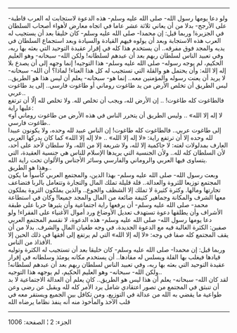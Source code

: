 ------------------------------------------------------------------------

ولو دعا يومها رسول الله- صلى الله عليه وسلم- هذه الدعوة لاستجابت له
العرب قاطبة- على الأرجح- بدلا من أن يعاني ثلاثة عشر عاما في اتجاه معارض
لأهواء أصحاب السلطان في الجزيرة! وربما قيل: إن محمدا- صلى الله عليه
وسلم- كان خليقا بعد أن يستجيب له العرب هذه الاستجابة وبعد أن يولوه فيهم
القيادة والسيادة وبعد استجماع السلطان في يديه والمجد فوق مفرقه.. أن
يستخدم هذا كله في إقرار عقيدة التوحيد التي بعثه بها ربه، وفي تعبيد الناس
لسلطان ربهم بعد أن عبدهم لسلطانه! ولكن الله- سبحانه- وهو العليم الحكيم،
لم يوجه رسوله- صلى الله عليه وسلم- هذا التوجيه! إنما وجهه إلى أن يصدع
بلا إله إلا الله: وأن يحتمل هو والقلة التي تستجيب له كل هذا العناء!
لماذا؟ أن الله- سبحانه- لا يريد أن يعنت رسوله والمؤمنين معه.. إنما هو-
سبحانه- يعلم أن ليس هذا هو الطريق.. ليس الطريق أن تخلص الأرض من يد طاغوت
روماني أو طاغوت فارسي.. إلى يد طاغوت عربي..  
فالطاغوت كله طاغوت! .. إن الأرض لله، ويجب أن تخلص لله. ولا تخلص لله إلّا
أن ترتفع عليها راية:  
«لا إله إلا الله» .. وليس الطريق أن يتحرر الناس في هذه الأرض من طاغوت
روماني أو طاغوت فارسي..  
إلى طاغوت عربي.. فالطاغوت كله طاغوت! إن الناس عبيد لله وحده، ولا يكونون
عبيدا لله وحده إلا أن ترتفع راية: «لا إله إلا الله» .. «لا إله إلا الله»
كما كان يدركها العربي العارف بمدلولات لغته: لا حاكمية إلا لله، ولا شريعة
إلا من الله، ولا سلطان لأحد على أحد، لأن السلطان كله لله.. ولأن الجنسية
التي يريدها الإسلام للناس هي جنسية العقيدة، التي يتساوى فيها العربي
والروماني والفارسي وسائر الأجناس والألوان تحت راية الله.  
وهذا هو الطريق..  
وبعث رسول الله- صلى الله عليه وسلم- بهذا الدين، والمجتمع العربي كأسوأ ما
يكون المجتمع توزيعا للثروة والعدالة.. قلة قليلة تملك المال والتجارة
وتتعامل بالربا فتضاعف تجارتها ومالها. وكثرة كثيرة لا تملك إلا الشظف
والجوع.. والذين يملكون الثروة يملكون معها الشرف والمكانة وجماهير كثيفة
ضائعة من المال والمجد جميعا! وكان في استطاعة محمد- صلى الله عليه وسلم-
أن يرفعها راية اجتماعية وأن يثيرها حربا على طبقة الأشراف وأن يطلقها دعوة
تستهدف تعديل الأوضاع ورد أموال الأغنياء على الفقراء! ولو دعا يومها رسول
الله- صلى الله عليه وسلم- هذه الدعوة، لا نقسم المجتمع العربي صفين:
الكثرة الغالبة فيه مع الدعوة الجديدة، في وجه طغيان المال والشرف. بدلا من
أن يقف المجتمع كله صفا في وجه: «لا إله إلا الله» التي لم يرتفع إلى أفقها
في ذلك الحين إلا الأفذاذ من الناس.  
وربما قيل: إن محمدا- صلى الله عليه وسلم- كان خليقا بعد أن تستجيب له
الكثرة وتوليه قيادها فيغلب بها القلة ويسلس له مقادها.. أن يستخدم مكانه
يومئذ وسلطانه في إقرار عقيدة التوحيد التي بعثه بها ربه، وفي تعبيد الناس
لسلطان ربهم بعد أن عبدهم لسلطانه! ولكن الله- سبحانه- وهو العليم الحكيم،
لم يوجهه هذا التوجيه..  
لقد كان الله- سبحانه- يعلم أن هذا ليس هو الطريق.. كان يعلم أن العدالة
الاجتماعية لا بد أن تنبثق في المجتمع من تصور اعتقادي شامل يرد الأمر كله
لله ويقبل عن رضى وعن طواعية ما يقضي به الله من عدالة في التوزيع، ومن
تكافل بين الجميع ويستقر معه في قلب الآخذ والمأخوذ منه أنه ينفذ نظاما
يرضاه الله

------------------------------------------------------------------------

الجزء: 2 ¦ الصفحة: 1006
